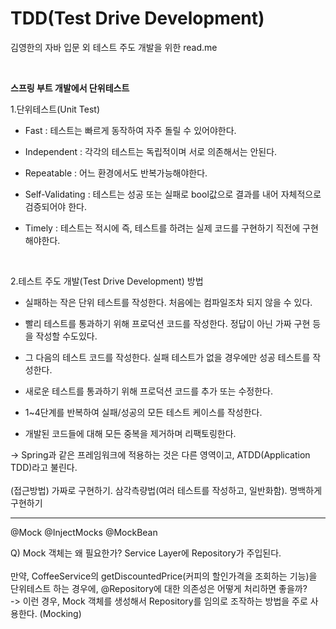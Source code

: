 # TDD(Test Drive Development)
김영한의 자바 입문 외 테스트 주도 개발을 위한 read.me

<br/>

**스프링 부트 개발에서 단위테스트** 

1.단위테스트(Unit Test)
+ Fast : 테스트는 빠르게 동작하여 자주 돌릴 수 있어야한다.
 
+ Independent : 각각의 테스트는 독립적이며 서로 의존해서는 안된다.

+ Repeatable : 어느 환경에서도 반복가능해야한다.

+ Self-Validating : 테스트는 성공 또는 실패로 bool값으로 결과를 내어 자체적으로 검증되어야 한다.

+ Timely : 테스트는 적시에 즉, 테스트를 하려는 실제 코드를 구현하기 직전에 구현해야한다.
  
<br/>


2.테스트 주도 개발(Test Drive Development) 방법

+ 실패하는 작은 단위 테스트를 작성한다. 처음에는 컴파일조차 되지 않을 수 있다.

+ 빨리 테스트를 통과하기 위해 프로덕션 코드를 작성한다. 정답이 아닌 가짜 구현 등을 작성할 수도있다.

+ 그 다음의 테스트 코드를 작성한다. 실패 테스트가 없을 경우에만 성공 테스트를 작성한다.

+ 새로운 테스트를 통과하기 위해 프로덕션 코드를 추가 또는 수정한다.

+ 1~4단계를 반복하여 실패/성공의 모든 테스트 케이스를 작성한다.

+ 개발된 코드들에 대해 모든 중복을 제거하며 리팩토링한다.

→ Spring과 같은 프레임워크에 적용하는 것은 다른 영역이고, ATDD(Application TDD)라고 불린다.
<br/>
<br/>
    (접근방법) 가짜로 구현하기. 삼각측량법(여러 테스트를 작성하고, 일반화함). 명백하게 구현하기

----------------------------------------------------------
@Mock @InjectMocks @MockBean

Q) Mock 객체는 왜 필요한가? Service Layer에 Repository가 주입된다.  
<br/>
만약, CoffeeService의 getDiscountedPrice(커피의 할인가격을 조회하는 기능)을 단위테스트 하는 경우에, @Repository에 대한 의존성은 어떻게 처리하면 좋을까?
<br/>
-> 이런 경우, Mock 객체를 생성해서 Repository를 임의로 조작하는 방법을 주로 사용한다. (Mocking)



